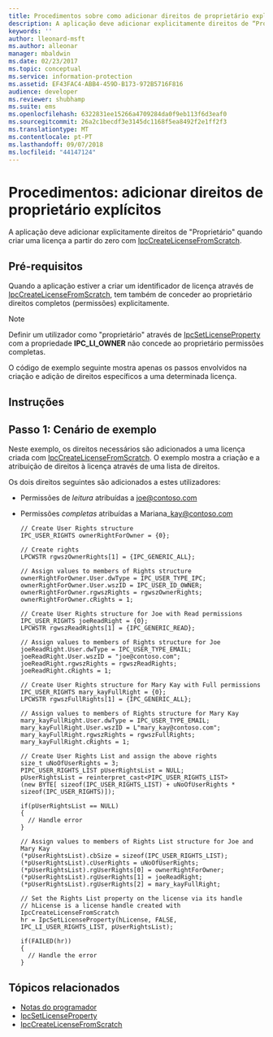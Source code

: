 ```yaml
---
title: Procedimentos sobre como adicionar direitos de proprietário explícitos | Azure RMS
description: A aplicação deve adicionar explicitamente direitos de “Proprietário” quando criar uma licença a partir do zero.
keywords: ''
author: lleonard-msft
ms.author: alleonar
manager: mbaldwin
ms.date: 02/23/2017
ms.topic: conceptual
ms.service: information-protection
ms.assetid: EF43FAC4-ABB4-459D-B173-972B5716F816
audience: developer
ms.reviewer: shubhamp
ms.suite: ems
ms.openlocfilehash: 6322831ee15266a4709284da0f9eb113f6d3eaf0
ms.sourcegitcommit: 26a2c1becdf3e3145dc1168f5ea8492f2e1ff2f3
ms.translationtype: MT
ms.contentlocale: pt-PT
ms.lasthandoff: 09/07/2018
ms.locfileid: "44147124"
---
```

# <a name="how-to-add-explicit-owner-rights"></a>Procedimentos: adicionar direitos de proprietário explícitos

A aplicação deve adicionar explicitamente direitos de "Proprietário" quando criar uma licença a partir do zero com [IpcCreateLicenseFromScratch](https://msdn.microsoft.com/library/hh535256.aspx).

## <a name="prerequisites"></a>Pré-requisitos

Quando a aplicação estiver a criar um identificador de licença através de [IpcCreateLicenseFromScratch](https://msdn.microsoft.com/library/hh535256.aspx), tem também de conceder ao proprietário direitos completos (permissões) explicitamente.

>[!NOTE] 
> Definir um utilizador como "proprietário" através de [IpcSetLicenseProperty](https://msdn.microsoft.com/library/hh535271.aspx) com a propriedade **IPC\_LI\_OWNER** não concede ao proprietário permissões completas.

O código de exemplo seguinte mostra apenas os passos envolvidos na criação e adição de direitos específicos a uma determinada licença.

## <a name="instructions"></a>Instruções
 
## <a name="step-1-example-scenario"></a>Passo 1: Cenário de exemplo

Neste exemplo, os direitos necessários são adicionados a uma licença criada com [IpcCreateLicenseFromScratch](https://msdn.microsoft.com/library/hh535256.aspx). O exemplo mostra a criação e a atribuição de direitos à licença através de uma lista de direitos.

Os dois direitos seguintes são adicionados a estes utilizadores:

-   Permissões de *leitura* atribuídas a joe@contoso.com
-   Permissões *completas* atribuídas a Mariana\_kay@contoso.com

        // Create User Rights structure
        IPC_USER_RIGHTS ownerRightForOwner = {0};

        // Create rights
        LPCWSTR rgwszOwnerRights[1] = {IPC_GENERIC_ALL};

        // Assign values to members of Rights structure
        ownerRightForOwner.User.dwType = IPC_USER_TYPE_IPC;
        ownerRightForOwner.User.wszID = IPC_USER_ID_OWNER;
        ownerRightForOwner.rgwszRights = rgwszOwnerRights;
        ownerRightForOwner.cRights = 1;

        // Create User Rights structure for Joe with Read permissions
        IPC_USER_RIGHTS joeReadRight = {0};
        LPCWSTR rgwszReadRights[1] = {IPC_GENERIC_READ};

        // Assign values to members of Rights structure for Joe
        joeReadRight.User.dwType = IPC_USER_TYPE_EMAIL;
        joeReadRight.User.wszID = "joe@contoso.com";
        joeReadRight.rgwszRights = rgwszReadRights;
        joeReadRight.cRights = 1;

        // Create User Rights structure for Mary Kay with Full permissions
        IPC_USER_RIGHTS mary_kayFullRight = {0};
        LPCWSTR rgwszFullRights[1] = {IPC_GENERIC_ALL};

        // Assign values to members of Rights structure for Mary Kay
        mary_kayFullRight.User.dwType = IPC_USER_TYPE_EMAIL;
        mary_kayFullRight.User.wszID = L"mary_kay@contoso.com";
        mary_kayFullRight.rgwszRights = rgwszFullRights;
        mary_kayFullRight.cRights = 1;

        // Create User Rights List and assign the above rights
        size_t uNoOfUserRights = 3;
        PIPC_USER_RIGHTS_LIST pUserRightsList = NULL;
        pUserRightsList = reinterpret_cast<PIPC_USER_RIGHTS_LIST>
        (new BYTE[ sizeof(IPC_USER_RIGHTS_LIST) + uNoOfUserRights * sizeof(IPC_USER_RIGHTS)]);

        if(pUserRightsList == NULL)
        {
          // Handle error
        }

        // Assign values to members of Rights List structure for Joe and Mary Kay
        (*pUserRightsList).cbSize = sizeof(IPC_USER_RIGHTS_LIST);
        (*pUserRightsList).cUserRights = uNoOfUserRights;
        (*pUserRightsList).rgUserRights[0] = ownerRightForOwner;
        (*pUserRightsList).rgUserRights[1] = joeReadRight;
        (*pUserRightsList).rgUserRights[2] = mary_kayFullRight;

        // Set the Rights List property on the license via its handle
        // hLicense is a license handle created with IpcCreateLicenseFromScratch
        hr = IpcSetLicenseProperty(hLicense, FALSE, IPC_LI_USER_RIGHTS_LIST, pUserRightsList);

        if(FAILED(hr))
        {
          // Handle the error
        }



## <a name="related-topics"></a>Tópicos relacionados

- [Notas do programador](developer-notes.md)
- [IpcSetLicenseProperty](https://msdn.microsoft.com/library/hh535271.aspx)
- [IpcCreateLicenseFromScratch](https://msdn.microsoft.com/library/hh535256.aspx)
